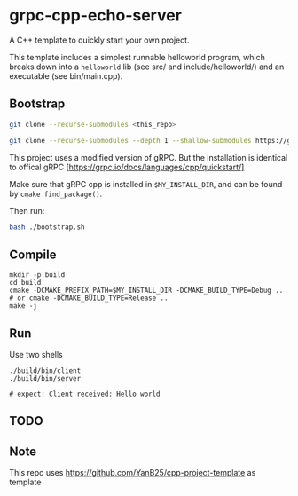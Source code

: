 # grpc-cpp-echo-server

A C++ template to quickly start your own project.

This template includes a simplest runnable helloworld program, which breaks down into a `helloworld` lib (see src/ and include/helloworld/) and an executable (see bin/main.cpp).

## Bootstrap

```bash
git clone --recurse-submodules <this_repo>

git clone --recurse-submodules --depth 1 --shallow-submodules https://github.com/livingshade/grpc.git
```

This project uses a modified version of gRPC. But the installation is identical to offical gRPC [https://grpc.io/docs/languages/cpp/quickstart/]

Make sure that gRPC cpp is installed in `$MY_INSTALL_DIR`, and can be found by `cmake find_package()`.

Then run:

``` bash
bash ./bootstrap.sh
```

## Compile

```shell
mkdir -p build
cd build
cmake -DCMAKE_PREFIX_PATH=$MY_INSTALL_DIR -DCMAKE_BUILD_TYPE=Debug ..
# or cmake -DCMAKE_BUILD_TYPE=Release ..
make -j
```



## Run

Use two shells

```shell
./build/bin/client
./build/bin/server

# expect: Client received: Hello world
```

## TODO

## Note

This repo uses https://github.com/YanB25/cpp-project-template as template